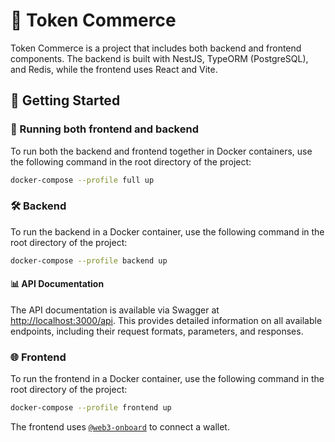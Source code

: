 
# 🏦 Token Commerce

Token Commerce is a project that includes both backend and frontend components. The backend is built with NestJS, TypeORM (PostgreSQL), and Redis, while the frontend uses React and Vite.

## 🏁 Getting Started

### 🔗 Running both frontend and backend

To run both the backend and frontend together in Docker containers, use the following command in the root directory of the project:

```bash
docker-compose --profile full up
```

### 🛠️ Backend

To run the backend in a Docker container, use the following command in the root directory of the project:

```bash
docker-compose --profile backend up
```

#### 📊 API Documentation

The API documentation is available via Swagger at [http://localhost:3000/api](http://localhost:3000/api). This provides detailed information on all available endpoints, including their request formats, parameters, and responses.

### 🌐 Frontend

To run the frontend in a Docker container, use the following command in the root directory of the project:

```bash
docker-compose --profile frontend up
```

The frontend uses [`@web3-onboard`](https://github.com/blocknative/web3-onboard) to connect a wallet.

